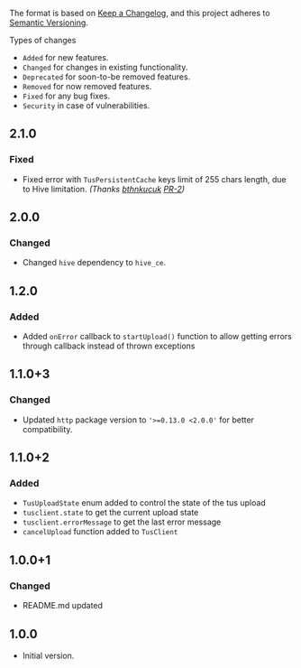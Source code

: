 The format is based on [Keep a Changelog](https://keepachangelog.com/en/1.0.0/),
and this project adheres to [Semantic Versioning](https://semver.org/spec/v2.0.0.html).

Types of changes
- `Added` for new features.
- `Changed` for changes in existing functionality.
- `Deprecated` for soon-to-be removed features.
- `Removed` for now removed features.
- `Fixed` for any bug fixes.
- `Security` in case of vulnerabilities.

## 2.1.0
### Fixed
- Fixed error with `TusPersistentCache` keys limit of 255 chars length, due to Hive limitation. _(Thanks [bthnkucuk](https://github.com/bthnkucuk) [PR-2](https://github.com/luis901101/tusc/pull/2))_

## 2.0.0
### Changed
- Changed `hive` dependency to `hive_ce`.

## 1.2.0
### Added
- Added `onError` callback to `startUpload()` function to allow getting errors through callback instead of thrown exceptions 

## 1.1.0+3
### Changed
- Updated `http` package version to `'>=0.13.0 <2.0.0'` for better compatibility.

## 1.1.0+2
### Added
- `TusUploadState` enum added to control the state of the tus upload
- `tusclient.state` to get the current upload state
- `tusclient.errorMessage` to get the last error message
- `cancelUpload` function added to `TusClient`

## 1.0.0+1
### Changed
- README.md updated

## 1.0.0
- Initial version.
